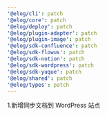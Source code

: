 ```yaml
---
'@elog/cli': patch
'@elog/core': patch
'@elog/deploy': patch
'@elog/plugin-adapter': patch
'@elog/plugin-image': patch
'@elog/sdk-confluence': patch
'@elog/sdk-flowus': patch
'@elog/sdk-notion': patch
'@elog/sdk-wordpress': patch
'@elog/sdk-yuque': patch
'@elog/shared': patch
'@elog/types': patch
---
```


1.新增同步文档到 WordPress 站点
